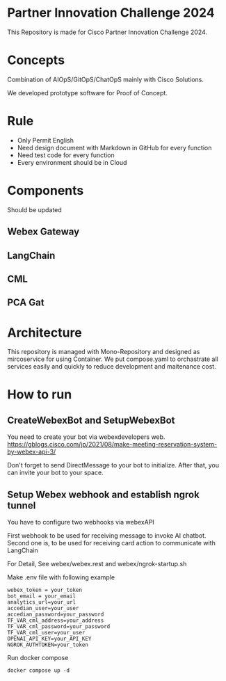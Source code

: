 # Partner Innovation Challenge 2024

This Repository is made for Cisco Partner Innovation Challenge 2024.

# Concepts

Combination of AIOpS/GitOpS/ChatOpS mainly with Cisco Solutions.

We developed prototype software for  Proof of Concept.

# Rule

- Only Permit English
- Need design document with Markdown in GitHub for every function
- Need test code for every function
- Every environment should be in Cloud

# Components

Should be updated

## Webex Gateway

## LangChain

## CML

## PCA Gat

# Architecture

This repository is managed with Mono-Repository and designed as mircoservice for using Container.
We put compose.yaml to orchastrate all services easily and quickly to reduce development and maitenance cost.

# How to run

## CreateWebexBot and SetupWebexBot

You need to create your bot via webexdevelopers web.
https://gblogs.cisco.com/jp/2021/08/make-meeting-reservation-system-by-webex-api-3/

Don't forget to send DirectMessage to your bot to initialize.
After that, you can invite your bot to your space.

## Setup Webex webhook and establish ngrok tunnel
You have to configure two webhooks via webexAPI

First webhook to be used for receiving message to invoke AI chatbot.
Second one is, to be used for receiving card action to communicate with LangChain

For Detail, See webex/webex.rest and webex/ngrok-startup.sh

Make .env file with following example

```
webex_token = your_token
bot_email = your_email
analytics_url=your_url
accedian_user=your_user
accedian_password=your_password
TF_VAR_cml_address=your_address
TF_VAR_cml_password=your_password
TF_VAR_cml_user=your_user
OPENAI_API_KEY=your_API_KEY
NGROK_AUTHTOKEN=your_token
```

Run docker compose

```
docker compose up -d
```

